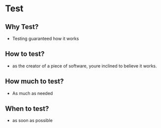 # Test

## Why Test?
- Testing guaranteed how it works

## How to test?
- as the creator of a piece of software, youre inclined to believe it works.

## How much to test?
- As much as needed

## When to test?
- as soon as possible
